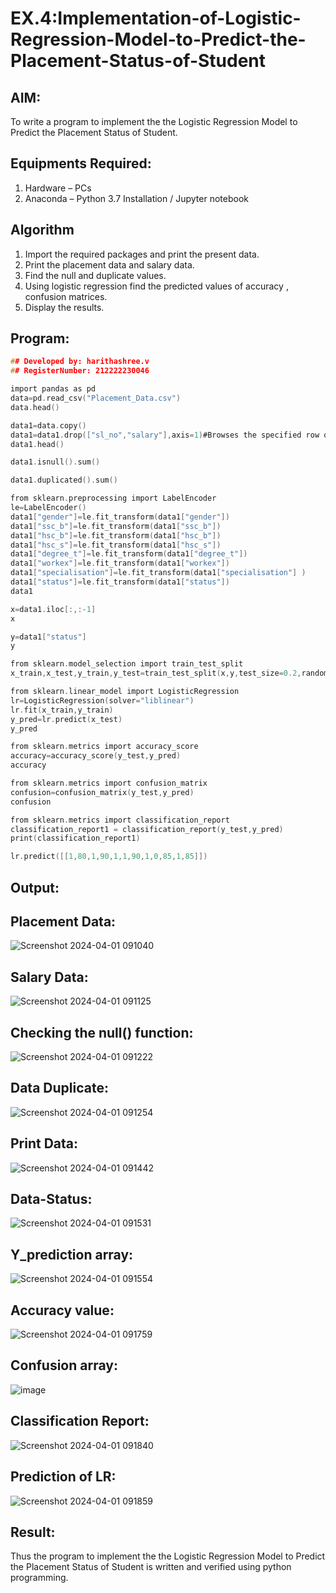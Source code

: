 # EX.4:Implementation-of-Logistic-Regression-Model-to-Predict-the-Placement-Status-of-Student

## AIM:
To write a program to implement the the Logistic Regression Model to Predict the Placement Status of Student.

## Equipments Required:
1. Hardware – PCs
2. Anaconda – Python 3.7 Installation / Jupyter notebook

## Algorithm
1. Import the required packages and print the present data.
2. Print the placement data and salary data.
3. Find the null and duplicate values. 
4. Using logistic regression find the predicted values of accuracy , confusion matrices.
5. Display the results.


## Program:
```c
## Developed by: harithashree.v
## RegisterNumber: 212222230046

import pandas as pd
data=pd.read_csv("Placement_Data.csv")
data.head()

data1=data.copy()
data1=data1.drop(["sl_no","salary"],axis=1)#Browses the specified row or column
data1.head()

data1.isnull().sum()

data1.duplicated().sum()

from sklearn.preprocessing import LabelEncoder
le=LabelEncoder()
data1["gender"]=le.fit_transform(data1["gender"])
data1["ssc_b"]=le.fit_transform(data1["ssc_b"])
data1["hsc_b"]=le.fit_transform(data1["hsc_b"])
data1["hsc_s"]=le.fit_transform(data1["hsc_s"])
data1["degree_t"]=le.fit_transform(data1["degree_t"])
data1["workex"]=le.fit_transform(data1["workex"])
data1["specialisation"]=le.fit_transform(data1["specialisation"] )     
data1["status"]=le.fit_transform(data1["status"])       
data1 

x=data1.iloc[:,:-1]
x

y=data1["status"]
y

from sklearn.model_selection import train_test_split
x_train,x_test,y_train,y_test=train_test_split(x,y,test_size=0.2,random_state=0)

from sklearn.linear_model import LogisticRegression
lr=LogisticRegression(solver="liblinear")
lr.fit(x_train,y_train)
y_pred=lr.predict(x_test)
y_pred

from sklearn.metrics import accuracy_score
accuracy=accuracy_score(y_test,y_pred)
accuracy

from sklearn.metrics import confusion_matrix
confusion=confusion_matrix(y_test,y_pred)
confusion

from sklearn.metrics import classification_report
classification_report1 = classification_report(y_test,y_pred)
print(classification_report1)

lr.predict([[1,80,1,90,1,1,90,1,0,85,1,85]])


```
## Output:
## Placement Data:

![Screenshot 2024-04-01 091040](https://github.com/haritha-venkat/Implementation-of-Logistic-Regression-Model-to-Predict-the-Placement-Status-of-Student/assets/121285701/4237ecb8-f94a-47f7-9257-6a696bc1a2b7)

## Salary Data:

![Screenshot 2024-04-01 091125](https://github.com/haritha-venkat/Implementation-of-Logistic-Regression-Model-to-Predict-the-Placement-Status-of-Student/assets/121285701/bef8bbf0-52bb-433c-bcff-20327941ac29)

## Checking the null() function:


![Screenshot 2024-04-01 091222](https://github.com/haritha-venkat/Implementation-of-Logistic-Regression-Model-to-Predict-the-Placement-Status-of-Student/assets/121285701/d3763256-82a1-46d4-a90c-89d98cb69bd9)

## Data Duplicate:


![Screenshot 2024-04-01 091254](https://github.com/haritha-venkat/Implementation-of-Logistic-Regression-Model-to-Predict-the-Placement-Status-of-Student/assets/121285701/5dd299b5-b6a2-4358-99e1-1efd7f2237ef)

## Print Data:

![Screenshot 2024-04-01 091442](https://github.com/haritha-venkat/Implementation-of-Logistic-Regression-Model-to-Predict-the-Placement-Status-of-Student/assets/121285701/b2d22fd9-b2ed-4d8c-8630-5931f68d951f)


## Data-Status:

![Screenshot 2024-04-01 091531](https://github.com/haritha-venkat/Implementation-of-Logistic-Regression-Model-to-Predict-the-Placement-Status-of-Student/assets/121285701/ceb1f67c-91a2-4b6a-8363-abf6f1e4fa19)

## Y_prediction array:
![Screenshot 2024-04-01 091554](https://github.com/haritha-venkat/Implementation-of-Logistic-Regression-Model-to-Predict-the-Placement-Status-of-Student/assets/121285701/5fc4bd4f-2717-4158-a03e-ad06fb39cdea)

## Accuracy value:
![Screenshot 2024-04-01 091759](https://github.com/haritha-venkat/Implementation-of-Logistic-Regression-Model-to-Predict-the-Placement-Status-of-Student/assets/121285701/92e7e2c5-ffb7-449d-a98a-bafbfaefe9a1)

## Confusion array:

![image](https://github.com/haritha-venkat/Implementation-of-Logistic-Regression-Model-to-Predict-the-Placement-Status-of-Student/assets/121285701/3a82b67f-ec0d-459d-b7c7-1e85b41fba27)

## Classification Report:


![Screenshot 2024-04-01 091840](https://github.com/haritha-venkat/Implementation-of-Logistic-Regression-Model-to-Predict-the-Placement-Status-of-Student/assets/121285701/9ea30f3d-b087-4300-bb06-2a3e8911c882)


## Prediction of LR:
![Screenshot 2024-04-01 091859](https://github.com/haritha-venkat/Implementation-of-Logistic-Regression-Model-to-Predict-the-Placement-Status-of-Student/assets/121285701/d103166a-2bfb-42cd-a461-71a6bf2c6c07)


## Result:
Thus the program to implement the the Logistic Regression Model to Predict the Placement Status of Student is written and verified using python programming.
